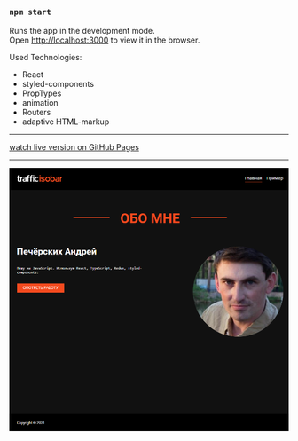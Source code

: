 ### `npm start`

Runs the app in the development mode.\
Open [http://localhost:3000](http://localhost:3000) to view it in the browser.

Used Technologies:
- React
- styled-components
- PropTypes
- animation
- Routers
- adaptive HTML-markup
---------------------------

[watch live version on GitHub Pages](https://andrew-sparrow.github.io/traffic-isobar-project/)

----------------------------

![Alt text](public/img/screenshot.png?raw=true "Title")
